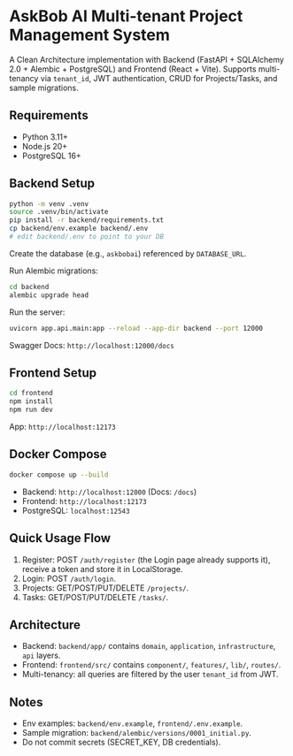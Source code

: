 # AskBob AI Multi-tenant Project Management System

A Clean Architecture implementation with Backend (FastAPI + SQLAlchemy 2.0 + Alembic + PostgreSQL) and Frontend (React + Vite). Supports multi-tenancy via `tenant_id`, JWT authentication, CRUD for Projects/Tasks, and sample migrations.

## Requirements
- Python 3.11+
- Node.js 20+
- PostgreSQL 16+

## Backend Setup
```bash
python -m venv .venv
source .venv/bin/activate
pip install -r backend/requirements.txt
cp backend/env.example backend/.env
# edit backend/.env to point to your DB
```
Create the database (e.g., `askbobai`) referenced by `DATABASE_URL`.

Run Alembic migrations:
```bash
cd backend
alembic upgrade head
```

Run the server:
```bash
uvicorn app.api.main:app --reload --app-dir backend --port 12000
```
Swagger Docs: `http://localhost:12000/docs`

## Frontend Setup
```bash
cd frontend
npm install
npm run dev
```
App: `http://localhost:12173`

## Docker Compose
```bash
docker compose up --build
```
- Backend: `http://localhost:12000` (Docs: `/docs`)
- Frontend: `http://localhost:12173`
- PostgreSQL: `localhost:12543`

## Quick Usage Flow
1) Register: POST `/auth/register` (the Login page already supports it), receive a token and store it in LocalStorage.
2) Login: POST `/auth/login`.
3) Projects: GET/POST/PUT/DELETE `/projects/`.
4) Tasks: GET/POST/PUT/DELETE `/tasks/`.

## Architecture
- Backend: `backend/app/` contains `domain`, `application`, `infrastructure`, `api` layers.
- Frontend: `frontend/src/` contains `component/`, `features/`, `lib/`, `routes/`.
- Multi-tenancy: all queries are filtered by the user `tenant_id` from JWT.

## Notes
- Env examples: `backend/env.example`, `frontend/.env.example`.
- Sample migration: `backend/alembic/versions/0001_initial.py`.
- Do not commit secrets (SECRET_KEY, DB credentials).
